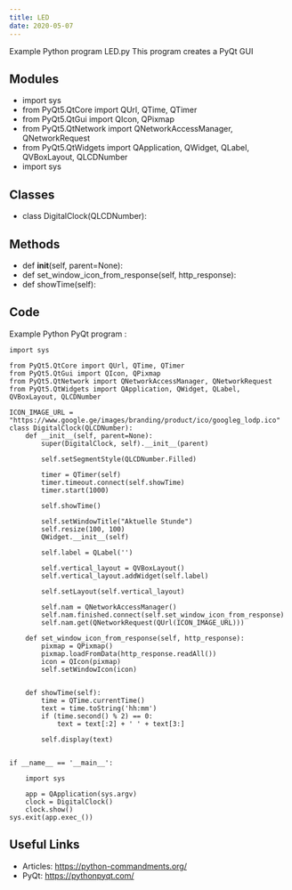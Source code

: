```yaml
---
title: LED
date: 2020-05-07
---
```

Example Python program LED.py
This program creates a PyQt GUI

## Modules

* import sys
* from PyQt5.QtCore import QUrl, QTime, QTimer
* from PyQt5.QtGui import QIcon, QPixmap
* from PyQt5.QtNetwork import QNetworkAccessManager, QNetworkRequest
* from PyQt5.QtWidgets import QApplication, QWidget, QLabel, QVBoxLayout, QLCDNumber
* import sys

## Classes

* class DigitalClock(QLCDNumber):

## Methods

* def __init__(self, parent=None):
* def set_window_icon_from_response(self, http_response):
* def showTime(self):

## Code

Example Python PyQt program :

    import sys
    
    from PyQt5.QtCore import QUrl, QTime, QTimer
    from PyQt5.QtGui import QIcon, QPixmap
    from PyQt5.QtNetwork import QNetworkAccessManager, QNetworkRequest
    from PyQt5.QtWidgets import QApplication, QWidget, QLabel, QVBoxLayout, QLCDNumber
    
    ICON_IMAGE_URL = "https://www.google.ge/images/branding/product/ico/googleg_lodp.ico"
    class DigitalClock(QLCDNumber):
        def __init__(self, parent=None):
            super(DigitalClock, self).__init__(parent)
    
            self.setSegmentStyle(QLCDNumber.Filled)
    
            timer = QTimer(self)
            timer.timeout.connect(self.showTime)
            timer.start(1000)
    
            self.showTime()
    
            self.setWindowTitle("Aktuelle Stunde")
            self.resize(100, 100)
            QWidget.__init__(self)
    
            self.label = QLabel('')
    
            self.vertical_layout = QVBoxLayout()
            self.vertical_layout.addWidget(self.label)
    
            self.setLayout(self.vertical_layout)
    
            self.nam = QNetworkAccessManager()
            self.nam.finished.connect(self.set_window_icon_from_response)
            self.nam.get(QNetworkRequest(QUrl(ICON_IMAGE_URL)))
    
        def set_window_icon_from_response(self, http_response):
            pixmap = QPixmap()
            pixmap.loadFromData(http_response.readAll())
            icon = QIcon(pixmap)
            self.setWindowIcon(icon)
    
    
        def showTime(self):
            time = QTime.currentTime()
            text = time.toString('hh:mm')
            if (time.second() % 2) == 0:
                text = text[:2] + ' ' + text[3:]
    
            self.display(text)
    
    
    if __name__ == '__main__':
    
        import sys
    
        app = QApplication(sys.argv)
        clock = DigitalClock()
        clock.show()
    sys.exit(app.exec_())

## Useful Links

- Articles: https://python-commandments.org/
- PyQt: https://pythonpyqt.com/
